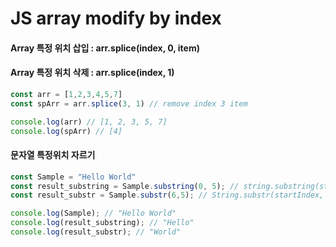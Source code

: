 # JS array modify by index

#### Array 특정 위치 삽입 : arr.splice(index, 0, item)

#### Array 특정 위치 삭제 : arr.splice(index, 1)
```javascript
const arr = [1,2,3,4,5,7]
const spArr = arr.splice(3, 1) // remove index 3 item

console.log(arr) // [1, 2, 3, 5, 7]
console.log(spArr) // [4]
```

#### 문자열 특정위치 자르기
```javascript
const Sample = "Hello World"
const result_substring = Sample.substring(0, 5); // string.substring(startIndex, endIndex)
const result_substr = Sample.substr(6,5); // String.substr(startIndex, 문자개수)

console.log(Sample); // "Hello World"
console.log(result_substring); // "Hello"
console.log(result_substr); // "World"
```
    